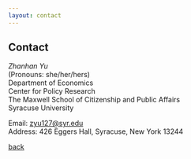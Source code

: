 ```yaml
---
layout: contact
---
```


<!-- Text can be **bold**, _italic_, or ~~strikethrough~~. -->

<!-- # Header 1 -->

<!-- ## Header 2

> This is a blockquote following a header.
>
> When something is important enough, you do it even if the odds are not in your favor. -->

## Contact

*Zhanhan Yu*  
(Pronouns: she/her/hers)  
Department of Economics  
Center for Policy Research  
The Maxwell School of Citizenship and Public Affairs  
Syracuse University

Email: zyu127@syr.edu  
Address: 426 Eggers Hall, Syracuse, New York 13244  



[back](./)